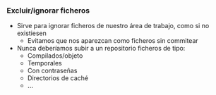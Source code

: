 ### Excluir/ignorar ficheros

* Sirve para ignorar ficheros de nuestro área de trabajo, como si no existiesen
  * Evitamos que nos aparezcan como ficheros sin commitear
* Nunca deberíamos subir a un repositorio ficheros de tipo:
  * Compilados/objeto
  * Temporales
  * Con contraseñas
  * Directorios de caché
  * ...
